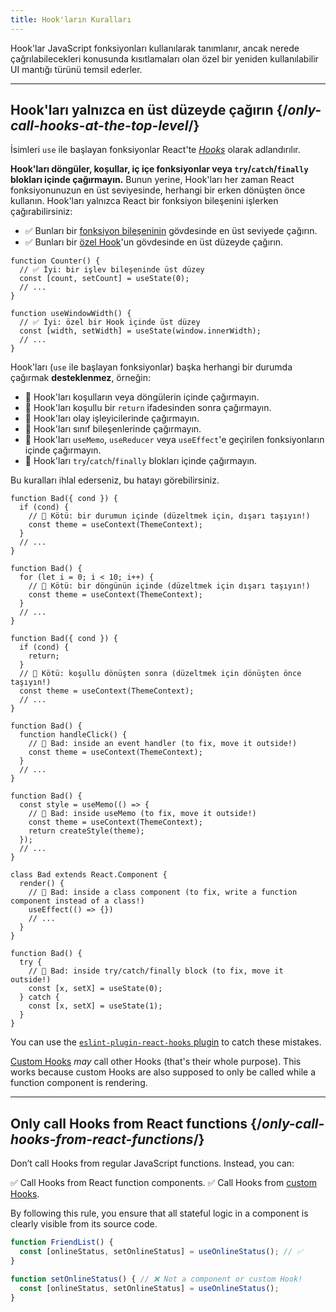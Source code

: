 ```yaml
---
title: Hook'ların Kuralları
---
```


<Intro>
Hook'lar JavaScript fonksiyonları kullanılarak tanımlanır, ancak nerede çağrılabilecekleri konusunda kısıtlamaları olan özel bir yeniden kullanılabilir UI mantığı türünü temsil ederler.
</Intro>

<InlineToc />

---

##  Hook'ları yalnızca en üst düzeyde çağırın {/*only-call-hooks-at-the-top-level*/}

İsimleri `use` ile başlayan fonksiyonlar React'te [*Hooks*](/reference/react) olarak adlandırılır.

**Hook'ları döngüler, koşullar, iç içe fonksiyonlar veya `try`/`catch`/`finally` blokları içinde çağırmayın.** Bunun yerine, Hook'ları her zaman React fonksiyonunuzun en üst seviyesinde, herhangi bir erken dönüşten önce kullanın. Hook'ları yalnızca React bir fonksiyon bileşenini işlerken çağırabilirsiniz:

* ✅ Bunları bir [fonksiyon bileşeninin](/learn/your-first-component) gövdesinde en üst seviyede çağırın.
* ✅ Bunları bir [özel Hook](/learn/reusing-logic-with-custom-hooks)'un gövdesinde en üst düzeyde çağırın.

```js{2-3,8-9}
function Counter() {
  // ✅ İyi: bir işlev bileşeninde üst düzey
  const [count, setCount] = useState(0);
  // ...
}

function useWindowWidth() {
  // ✅ İyi: özel bir Hook içinde üst düzey
  const [width, setWidth] = useState(window.innerWidth);
  // ...
}
```

Hook'ları (`use` ile başlayan fonksiyonlar) başka herhangi bir durumda çağırmak **desteklenmez**, örneğin:

* 🔴 Hook'ları koşulların veya döngülerin içinde çağırmayın.
* 🔴 Hook'ları koşullu bir `return` ifadesinden sonra çağırmayın.
* 🔴 Hook'ları olay işleyicilerinde çağırmayın.
* 🔴 Hook'ları sınıf bileşenlerinde çağırmayın.
* 🔴 Hook'ları `useMemo`, `useReducer` veya `useEffect`'e geçirilen fonksiyonların içinde çağırmayın.
* 🔴 Hook'ları `try`/`catch`/`finally` blokları içinde çağırmayın.

Bu kuralları ihlal ederseniz, bu hatayı görebilirsiniz.

```js{3-4,11-12,20-21}
function Bad({ cond }) {
  if (cond) {
    // 🔴 Kötü: bir durumun içinde (düzeltmek için, dışarı taşıyın!)
    const theme = useContext(ThemeContext);
  }
  // ...
}

function Bad() {
  for (let i = 0; i < 10; i++) {
    // 🔴 Kötü: bir döngünün içinde (düzeltmek için dışarı taşıyın!)
    const theme = useContext(ThemeContext);
  }
  // ...
}

function Bad({ cond }) {
  if (cond) {
    return;
  }
  // 🔴 Kötü: koşullu dönüşten sonra (düzeltmek için dönüşten önce taşıyın!)
  const theme = useContext(ThemeContext);
  // ...
}

function Bad() {
  function handleClick() {
    // 🔴 Bad: inside an event handler (to fix, move it outside!)
    const theme = useContext(ThemeContext);
  }
  // ...
}

function Bad() {
  const style = useMemo(() => {
    // 🔴 Bad: inside useMemo (to fix, move it outside!)
    const theme = useContext(ThemeContext);
    return createStyle(theme);
  });
  // ...
}

class Bad extends React.Component {
  render() {
    // 🔴 Bad: inside a class component (to fix, write a function component instead of a class!)
    useEffect(() => {})
    // ...
  }
}

function Bad() {
  try {
    // 🔴 Bad: inside try/catch/finally block (to fix, move it outside!)
    const [x, setX] = useState(0);
  } catch {
    const [x, setX] = useState(1);
  }
}
```

You can use the [`eslint-plugin-react-hooks` plugin](https://www.npmjs.com/package/eslint-plugin-react-hooks) to catch these mistakes.

<Note>

[Custom Hooks](/learn/reusing-logic-with-custom-hooks) *may* call other Hooks (that's their whole purpose). This works because custom Hooks are also supposed to only be called while a function component is rendering.

</Note>

---

## Only call Hooks from React functions {/*only-call-hooks-from-react-functions*/}

Don’t call Hooks from regular JavaScript functions. Instead, you can:

✅ Call Hooks from React function components.
✅ Call Hooks from [custom Hooks](/learn/reusing-logic-with-custom-hooks#extracting-your-own-custom-hook-from-a-component).

By following this rule, you ensure that all stateful logic in a component is clearly visible from its source code.

```js {2,5}
function FriendList() {
  const [onlineStatus, setOnlineStatus] = useOnlineStatus(); // ✅
}

function setOnlineStatus() { // ❌ Not a component or custom Hook!
  const [onlineStatus, setOnlineStatus] = useOnlineStatus();
}
```

